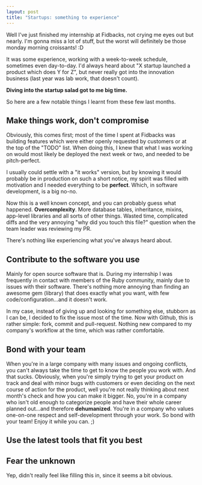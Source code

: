 ```yaml
---
layout: post
title: "Startups: something to experience"
---
```


Well I've just finished my internship at Fidbacks, not crying me eyes out but
nearly. I'm gonna miss a lot of stuff, but the worst will definitely be those
monday morning croissants! :D

It was some experience, working with a week-to-week schedule, sometimes even
day-to-day. I'd always heard about "X startup launched a product which does Y
for Z", but never really got into the innovation business (last year was lab
work, that doesn't count).

**Diving into the startup salad got to me big time.**

So here are a few notable things I learnt from these few last months.

## Make things work, don't compromise

Obviously, this comes first; most of the time I spent at Fidbacks was building
features which were either openly requested by customers or at the top of the
"TODO" list. When doing this, I knew that what I was working on would most
likely be deployed the next week or two, and needed to be pitch-perfect.

I usually could settle with a "it works" version, but by knowing it would
probably be in production on such a short notice, my spirit was filled with
motivation and I needed everything to be **perfect**. Which, in software
development, is a big no-no.

Now this is a well known concept, and you can probably guess what happened.
**Overcomplexity**. More database tables, inheritance, mixins, app-level
libraries and all sorts of other things. Wasted time, complicated diffs and the
very annoying "why did you touch this file?" question when the team leader was
reviewing my PR.

There's nothing like experiencing what you've always heard about.

## Contribute to the software you use

Mainly for open source software that is. During my internship I was frequently
in contact with members of the Ruby community, mainly due to issues with their
software. There's nothing more annoying than finding an awesome gem (library)
that does exactly what you want, with few code/configuration...and it doesn't
work.

In my case, instead of giving up and looking for something else, stubborn as I
can be, I decided to fix the issue most of the time. Now with Github, this is
rather simple: fork, commit and pull-request. Nothing new compared to my
company's workflow at the time, which was rather comfortable.

## Bond with your team

When you're in a large company with many issues and ongoing conflicts, you
can't always take the time to get to know the people you work with. And that
sucks. Obviously, when you're simply trying to get your product on track and
deal with minor bugs with customers or even deciding on the next course of
action for the product, well you're not really thinking about next month's
check and how you can make it bigger. No, you're in a company who isn't old
enough to categorize people and have their whole career planned out...and
therefore **dehumanized**. You're in a company who values one-on-one respect
and self-development through your work. So bond with your team! Enjoy it while
you can. ;)

## Use the latest tools that fit you best

## Fear the unknown

Yep, didn't really feel like filling this in, since it seems a bit obvious.
